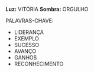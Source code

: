 **Luz:** VITÓRIA
**Sombra:** ORGULHO

PALAVRAS-CHAVE:
- LIDERANÇA
- EXEMPLO
- SUCESSO
- AVANÇO
- GANHOS
- RECONHECIMENTO